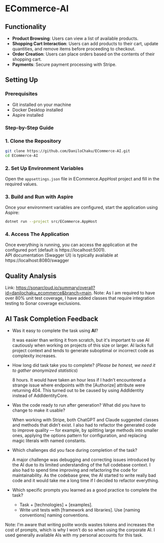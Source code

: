 # ECommerce-AI

## Functionality

- **Product Browsing**: Users can view a list of available products.
- **Shopping Cart Interaction**: Users can add products to their cart, update quantities, and remove items before proceeding to checkout.
- **Order Creation**: Users can place orders based on the contents of their shopping cart.
- **Payments**: Secure payment processing with Stripe.

## Setting Up 

### Prerequisites

- Git installed on your machine
- Docker Desktop installed
- Aspire installed

### Step-by-Step Guide

### 1. Clone the Repository

```bash
git clone https://github.com/DaniloChaku/ECommerce-AI.git
cd ECommerce-AI
```

### 2. Set Up Environment Variables

Open the `appsettings.json` file in ECommerce.AppHost project and fill in the required values.

### 3. Build and Run with Aspire

Once your environment variables are configured, start the application using Aspire:

```bash
dotnet run --project src/ECommerce.AppHost
```

### 4. Access The Application

Once everything is running, you can access the application at the configured port (default is https://localhost:5001).  
API documentation (Swagger UI) is typically available at https://localhost:8080/swagger

## Quality Analysis
Link: https://sonarcloud.io/summary/overall?id=danilochaku_ecommerce&branch=main.
Note: As I am required to have over 80% unit test coverage, I have added classes that require integration testing to Sonar coverage exclusions.

## AI Task Completion Feedback
- Was it easy to complete the task using **AI**?
  
  It was easier than writing it from scratch, but it's important to use AI cautiously when working on projects of this size or larger. AI lacks full project context and tends to generate suboptimal or incorrect code as complexity increases. 

- How long did task take you to complete? (*Please be honest, we need it to gather anonymized statistics*)
  
  8 hours. It would have taken an hour less if I hadn’t encountered a strange issue where endpoints with the [Authorize] attribute were returning 404. This turned out to be caused by using AddIdentity instead of AddIdentityCore.

- Was the code ready to run after generation? What did you have to change to make it usable?
  
  When working with Stripe, both ChatGPT and Claude suggested classes and methods that didn’t exist. I also had to refactor the generated code to improve quality — for example, by splitting large methods into smaller ones, applying the options pattern for configuration, and replacing magic literals with named constants.

- Which challenges did you face during completion of the task?
  
  A major challenge was debugging and correcting issues introduced by the AI due to its limited understanding of the full codebase context. I also had to spend time improving and refactoring the code for maintainability. As the codebase grew, the AI started to write really bad code and it would take me a long time if I decided to refactor everything.
  
- Which specific prompts you learned as a good practice to complete the task?
  
  - Task + [technologies] + [examples].  
  - Write unit tests with [framework and libraries]. Use [naming conventions] naming conventions.

Note: I'm aware that writing polite words wastes tokens and increases the cost of prompts, which is why I won't do so when using the corporate AI. I used generally available AIs with my personal accounts for this task.
